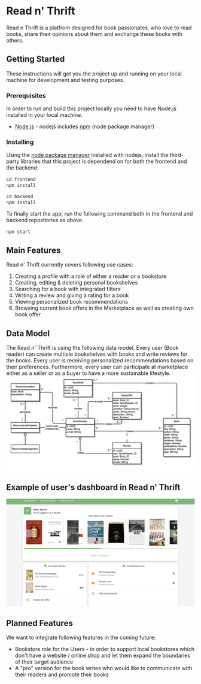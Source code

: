 # Read n' Thrift 

Read n Thrift is a platfrom designed for book passionates, who love to read books, share their opinions about them and exchange these books with others.  

## Getting Started

These instructions will get you the project up and running on your local machine for development and testing purposes.

### Prerequisites

In order to run and build this project locally you need to have Node.js installed in your local machine. 

* [Node.js](https://nodejs.org/) - nodejs includes [npm](https://www.npmjs.com/) (node package manager) 

### Installing

Using the [node package manager](https://www.npmjs.com) installed with nodejs, install the third-party libraries that this project is dependend on for both the frontend and the backend: 

```
cd frontend
npm install
```
```
cd backend
npm install
```

To finally start the app, run the following command both in the frontend and backend repositories as above. 

```
npm start
```

## Main Features

Read n' Thrift currently covers following use cases:
  1. Creating a profile with a role of either a reader or a bookstore 
  2. Creating, editing & deleting personal bookshelves
  3. Searching for a book with integrated filters
  4. Writing a review and giving a rating for a book
  5. Viewing personalized book recommendations
  6. Browsing current book offers in the Marketplace as well as creating own book offer


## Data Model
The Read n' Thrift is using the following data model. Every user (Book reader) can create multiple bookshelves with books and write reviews for the books. Every user is receiving personalized recommendations based on their preferences. Furthermore, every user can participate at marketplace either as a seller or as a buyer to have a more sustainable lifestyle. 
![](https://github.com/Ard1tSelfo/readnthrift/blob/master/doc/DataModel.png)
 
 ## Example of user's dashboard in Read n' Thrift
 ![](https://github.com/Ard1tSelfo/readnthrift/blob/master/doc/dashboard.png)
 
 ## Planned Features
 We want to integrate following features in the coming future:
  * Bookstore role for the Users - in order to support local bookstores which don't have a website / online shop and let them expand the boundaries of their target audience
  * A "pro" version for the book writes who would like to communicate with their readers and promote their books

